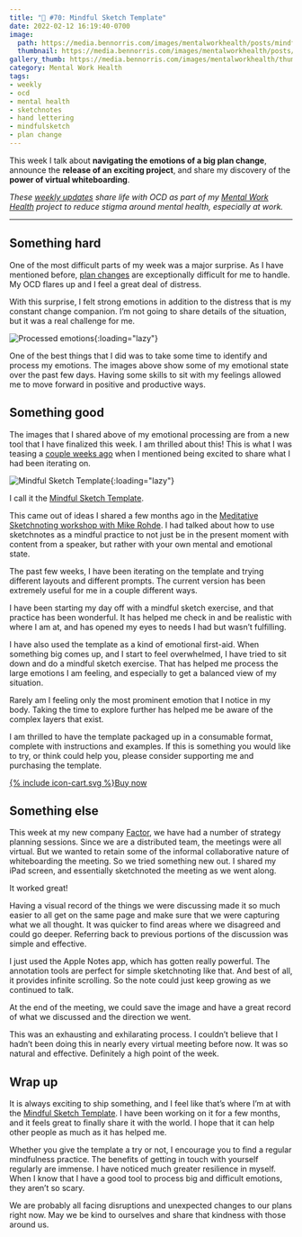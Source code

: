 ```yaml
---
title: "🧠 #70: Mindful Sketch Template"
date: 2022-02-12 16:19:40-0700
image: 
  path: https://media.bennorris.com/images/mentalworkhealth/posts/mindful-sketch-template.jpg
  thumbnail: https://media.bennorris.com/images/mentalworkhealth/posts/thumbnails/mindful-sketch-template.jpg
gallery_thumb: https://media.bennorris.com/images/mentalworkhealth/thumbs/mindful-sketch-template.jpg
category: Mental Work Health
tags:
- weekly
- ocd
- mental health
- sketchnotes
- hand lettering
- mindfulsketch
- plan change
---
```


This week I talk about **navigating the emotions of a big plan change**, announce the **release of an exciting project**, and share my discovery of the **power of virtual whiteboarding**.

_These [weekly updates](https://bennorris.com/tags/weekly-update/) share life with OCD as part of my [Mental Work Health](https://bennorris.com/mental-work-health) project to reduce stigma around mental health, especially at work._

***


## Something hard

One of the most difficult parts of my week was a major surprise. As I have mentioned before, [plan changes](https://bennorris.com/tags/plan-change/) are exceptionally difficult for me to handle. My OCD flares up and I feel a great deal of distress.

With this surprise, I felt strong emotions in addition to the distress that is my constant change companion. I’m not going to share details of the situation, but it was a real challenge for me.

![Processed emotions](https://media.bennorris.com/images/mentalworkhealth/posts/processed-emotions.jpg){:loading="lazy"}

One of the best things that I did was to take some time to identify and process my emotions. The images above show some of my emotional state over the past few days. Having some skills to sit with my feelings allowed me to move forward in positive and productive ways.


## Something good

The images that I shared above of my emotional processing are from a new tool that I have finalized this week. I am thrilled about this! This is what I was teasing a [couple weeks ago](https://bennorris.com/2022/01/29/i-have-value) when I mentioned being excited to share what I had been iterating on.

![Mindful Sketch Template](https://media.bennorris.com/images/bennorris/mindful-sketch-template.jpg){:loading="lazy"}

I call it the [Mindful Sketch Template](https://bennorris.com/mindful-sketch-template/).

This came out of ideas I shared a few months ago in the [Meditative Sketchnoting workshop with Mike Rohde](https://bennorris.com/2021/11/19/meditative-sketchnotes-workshop). I had talked about how to use sketchnotes as a mindful practice to not just be in the present moment with content from a speaker, but rather with your own mental and emotional state.

The past few weeks, I have been iterating on the template and trying different layouts and different prompts. The current version has been extremely useful for me in a couple different ways.

I have been starting my day off with a mindful sketch exercise, and that practice has been wonderful. It has helped me check in and be realistic with where I am at, and has opened my eyes to needs I had but wasn’t fulfilling.

I have also used the template as a kind of emotional first-aid. When something big comes up, and I start to feel overwhelmed, I have tried to sit down and do a mindful sketch exercise. That has helped me process the large emotions I am feeling, and especially to get a balanced view of my situation.

Rarely am I feeling only the most prominent emotion that I notice in my body. Taking the time to explore further has helped me be aware of the complex layers that exist.

I am thrilled to have the template packaged up in a consumable format, complete with instructions and examples. If this is something you would like to try, or think could help you, please consider supporting me and purchasing the template.

<a href="https://bennorris.shop/l/mindfulsketch" class="btn"><span class="icon">{% include icon-cart.svg %}</span>Buy now</a>



## Something else

This week at my new company [Factor](https://factor.xyz), we have had a number of strategy planning sessions. Since we are a distributed team, the meetings were all virtual. But we wanted to retain some of the informal collaborative nature of whiteboarding the meeting. So we tried something new out. I shared my iPad screen, and essentially sketchnoted the meeting as we went along.

It worked great!

Having a visual record of the things we were discussing made it so much easier to all get on the same page and make sure that we were capturing what we all thought. It was quicker to find areas where we disagreed and could go deeper. Referring back to previous portions of the discussion was simple and effective.

I just used the Apple Notes app, which has gotten really powerful. The annotation tools are perfect for simple sketchnoting like that. And best of all, it provides infinite scrolling. So the note could just keep growing as we continued to talk.

At the end of the meeting, we could save the image and have a great record of what we discussed and the direction we went.

This was an exhausting and exhilarating process. I couldn’t believe that I hadn’t been doing this in nearly every virtual meeting before now. It was so natural and effective. Definitely a high point of the week.


## Wrap up

It is always exciting to ship something, and I feel like that’s where I’m at with the [Mindful Sketch Template](https://bennorris.com/mindful-sketch-template/). I have been working on it for a few months, and it feels great to finally share it with the world. I hope that it can help other people as much as it has helped me.

Whether you give the template a try or not, I encourage you to find a regular mindfulness practice. The benefits of getting in touch with yourself regularly are immense. I have noticed much greater resilience in myself. When I know that I have a good tool to process big and difficult emotions, they aren’t so scary.

We are probably all facing disruptions and unexpected changes to our plans right now. May we be kind to ourselves and share that kindness with those around us.

